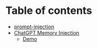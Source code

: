 # Table of contents

* [prompt-injection](README.md)
* [ChatGPT Memory Injection](chatgpt-memory-injection/README.md)
  * [Demo](chatgpt-memory-injection/demo.md)
